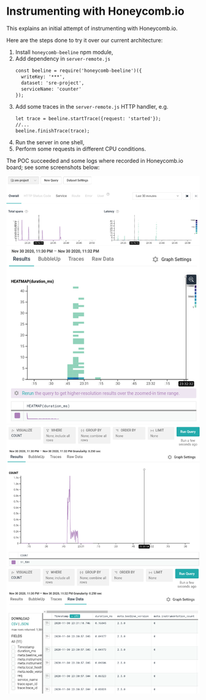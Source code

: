 # Instrumenting with Honeycomb.io

This explains an initial attempt of instrumenting with Honeycomb.io.

Here are the steps done to try it over our current architecture:

1. Install `honeycomb-beeline` npm module,
1. Add dependency in `server-remote.js`
    ```shell
    const beeline = require('honeycomb-beeline')({
      writeKey: '***',
      dataset: 'sre-project',
      serviceName: 'counter'
    });
    ```
1. Add some traces in the `server-remote.js` HTTP handler, e.g.
    ```shell
    let trace = beeline.startTrace({request: 'started'});
    //...
    beeline.finishTrace(trace);
    ```
1. Run the server in one shell,
1. Perform some requests in different CPU conditions.

The POC succeeded and some logs where recorded in Honeycomb.io board; see some screenshots below:

![](./honeycomb/one.png)
![](./honeycomb/two.png)
![](./honeycomb/three.png)
![](./honeycomb/four.png)